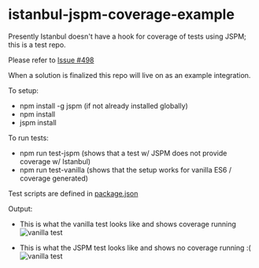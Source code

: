 # istanbul-jspm-coverage-example
Presently Istanbul doesn't have a hook for coverage of tests using JSPM; this is a test repo.

Please refer to [Issue #498](https://github.com/gotwarlost/istanbul/issues/498)

When a solution is finalized this repo will live on as an example integration.

To setup:
- npm install -g jspm  (if not already installed globally)
- npm install
- jspm install

To run tests:
- npm run test-jspm    (shows that a test w/ JSPM does not provide coverage w/ Istanbul)
- npm run test-vanilla (shows that the setup works for vanilla ES6 / coverage generated)

Test scripts are defined in [package.json](https://github.com/typhonjs/istanbul-jspm-coverage-test/blob/master/package.json#L31)

Output:
- This is what the vanilla test looks like and shows coverage running
![vanilla test](http://i.imgur.com/1lsGLl8.png)

- This is what the JSPM test looks like and shows no coverage running :(
![vanilla test](http://i.imgur.com/kVzJK6x.png)
